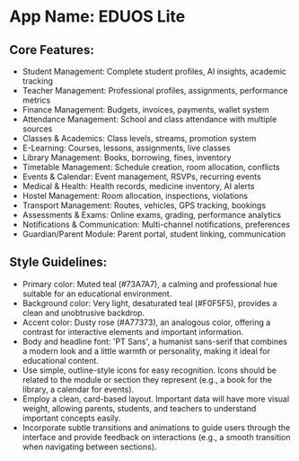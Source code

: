 # **App Name**: EDUOS Lite

## Core Features:

- Student Management: Complete student profiles, AI insights, academic tracking
- Teacher Management: Professional profiles, assignments, performance metrics
- Finance Management: Budgets, invoices, payments, wallet system
- Attendance Management: School and class attendance with multiple sources
- Classes & Academics: Class levels, streams, promotion system
- E-Learning: Courses, lessons, assignments, live classes
- Library Management: Books, borrowing, fines, inventory
- Timetable Management: Schedule creation, room allocation, conflicts
- Events & Calendar: Event management, RSVPs, recurring events
- Medical & Health: Health records, medicine inventory, AI alerts
- Hostel Management: Room allocation, inspections, violations
- Transport Management: Routes, vehicles, GPS tracking, bookings
- Assessments & Exams: Online exams, grading, performance analytics
- Notifications & Communication: Multi-channel notifications, preferences
- Guardian/Parent Module: Parent portal, student linking, communication

## Style Guidelines:

- Primary color: Muted teal (#73A7A7), a calming and professional hue suitable for an educational environment.
- Background color: Very light, desaturated teal (#F0F5F5), provides a clean and unobtrusive backdrop.
- Accent color: Dusty rose (#A77373), an analogous color, offering a contrast for interactive elements and important information.
- Body and headline font: 'PT Sans', a humanist sans-serif that combines a modern look and a little warmth or personality, making it ideal for educational content.
- Use simple, outline-style icons for easy recognition. Icons should be related to the module or section they represent (e.g., a book for the library, a calendar for events).
- Employ a clean, card-based layout. Important data will have more visual weight, allowing parents, students, and teachers to understand important concepts easily.
- Incorporate subtle transitions and animations to guide users through the interface and provide feedback on interactions (e.g., a smooth transition when navigating between sections).